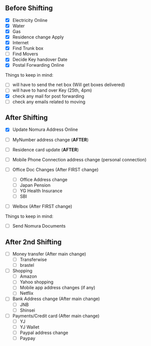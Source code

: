 ## Before Shifting

- [x] Electricity Online
- [x] Water
- [x] Gas
- [x] Residence change Apply
- [x] Internet
- [x] Find Trunk box
- [ ] Find Movers
- [x] Decide Key handover Date
- [x] Postal Forwarding Online

Things to keep in mind:
- [ ] will have to send the net box (Will get boxes delivered)
- [ ] will have to hand over Key (25th, 4pm)
- [x] check any mail for post forwarding
- [ ] check any emails related to moving

## After Shifting


- [x] Update Nomura Address Online
- [ ] MyNumber address change (**AFTER**)
- [ ] Residence card update (**AFTER**)
- [ ] Mobile Phone Connection address change (personal connection)
- [ ] Office Doc Changes  (After FIRST change)
    - [ ] Office Address change
    - [ ] Japan Pension
    - [ ] YG Health Insurance
    - [ ] SBI
- [ ] Welbox  (After FIRST change)


Things to keep in mind:
- [ ] Send Nomura Documents

## After 2nd Shifting

- [ ] Money transfer  (After main change)
    - [ ] Transferwise
    - [ ] brastel
- [ ] Shopping
    - [ ] Amazon
    - [ ] Yahoo shopping
    - [ ] Mobile app address changes (if any)
    - [ ] Netflix
- [ ] Bank Address change  (After main change)
    - [ ] JNB
    - [ ] Shinsei
- [ ] Payments/Credit card  (After main change)
    - [ ] YJ
    - [ ] YJ Wallet
    - [ ] Paypal address change
    - [ ] Paypay
